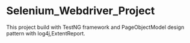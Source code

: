 # Selenium_Webdriver_Project
This project build with TestNG framework and PageObjectModel design pattern with log4j,ExtentReport.
